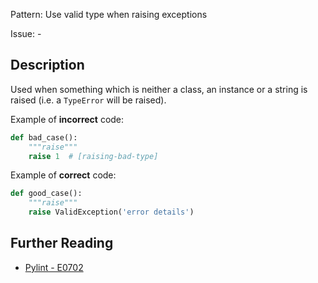 Pattern: Use valid type when raising exceptions

Issue: -

## Description

Used when something which is neither a class, an instance or a string is raised (i.e. a `TypeError` will be raised).


Example of **incorrect** code:

```python
def bad_case():
    """raise"""
    raise 1  # [raising-bad-type]

```

Example of **correct** code:

```python
def good_case():
    """raise"""
    raise ValidException('error details')
```

## Further Reading

* [Pylint - E0702](http://pylint-messages.wikidot.com/messages:e0702)
